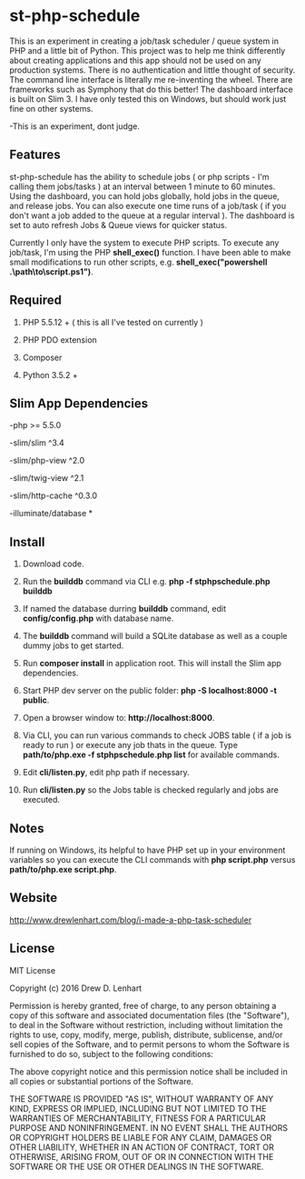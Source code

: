 st-php-schedule
===============

This is an experiment in creating a job/task scheduler / queue system in PHP and a little bit of Python.  This project was to help me think differently about creating applications and this app should not be used on any production systems.  There is no authentication and little thought of security.  The command line interface is literally me re-inventing the wheel.  There are frameworks such as Symphony that do this better!  The dashboard interface is built on Slim 3.  I have only tested this on Windows, but should work just fine on other systems.

-This is an experiment, dont judge.

Features
----
st-php-schedule has the ability to schedule jobs ( or php scripts - I'm calling them jobs/tasks ) at an interval between 1 minute to 60 minutes.  Using the dashboard, you can hold jobs globally, hold jobs in the queue, and release jobs.  You can also execute one time runs of a job/task ( if you don't want a job added to the queue at a regular interval ).  The dashboard is set to auto refresh Jobs & Queue views for quicker status.

Currently I only have the system to execute PHP scripts.  To execute any job/task, I'm using the PHP **shell_exec()** function.  I have been able to make small modifications to run other scripts, e.g. **shell_exec("powershell .\path\to\script.ps1")**.

Required
----
1.  PHP 5.5.12 + ( this is all I've tested on currently )

2.  PHP PDO extension

3.  Composer

4.  Python 3.5.2 +

Slim App Dependencies
----
-php >= 5.5.0

-slim/slim ^3.4

-slim/php-view ^2.0

-slim/twig-view ^2.1

-slim/http-cache ^0.3.0

-illuminate/database *

Install
----
1.  Download code.

2.  Run the **builddb** command via CLI e.g. **php -f stphpschedule.php builddb**

3.  If named the database durring **builddb** command, edit **config/config.php** with database name.

4.  The **builddb** command will build a SQLite database as well as a couple dummy jobs to get started.

5.  Run **composer install** in application root.  This will install the Slim app dependencies.

6.  Start PHP dev server on the public folder:  **php -S localhost:8000 -t public**.

7.  Open a browser window to:  **http://localhost:8000**.

8.  Via CLI, you can run various commands to check JOBS table ( if a job is ready to run ) or execute any job thats in the queue.  Type **path/to/php.exe -f stphpschedule.php list** for available commands.

9.  Edit **cli/listen.py**, edit php path if necessary.

10.  Run **cli/listen.py** so the Jobs table is checked regularly and jobs are executed.

Notes
----
If running on Windows, its helpful to have PHP set up in your environment variables so you can execute the CLI commands with **php script.php** versus **path/to/php.exe script.php**.


Website
----
http://www.drewlenhart.com/blog/i-made-a-php-task-scheduler

License
----
MIT License

Copyright (c) 2016 Drew D. Lenhart

Permission is hereby granted, free of charge, to any person obtaining a copy
of this software and associated documentation files (the "Software"), to deal
in the Software without restriction, including without limitation the rights
to use, copy, modify, merge, publish, distribute, sublicense, and/or sell
copies of the Software, and to permit persons to whom the Software is
furnished to do so, subject to the following conditions:

The above copyright notice and this permission notice shall be included in all
copies or substantial portions of the Software.

THE SOFTWARE IS PROVIDED "AS IS", WITHOUT WARRANTY OF ANY KIND, EXPRESS OR
IMPLIED, INCLUDING BUT NOT LIMITED TO THE WARRANTIES OF MERCHANTABILITY,
FITNESS FOR A PARTICULAR PURPOSE AND NONINFRINGEMENT. IN NO EVENT SHALL THE
AUTHORS OR COPYRIGHT HOLDERS BE LIABLE FOR ANY CLAIM, DAMAGES OR OTHER
LIABILITY, WHETHER IN AN ACTION OF CONTRACT, TORT OR OTHERWISE, ARISING FROM,
OUT OF OR IN CONNECTION WITH THE SOFTWARE OR THE USE OR OTHER DEALINGS IN THE
SOFTWARE.
